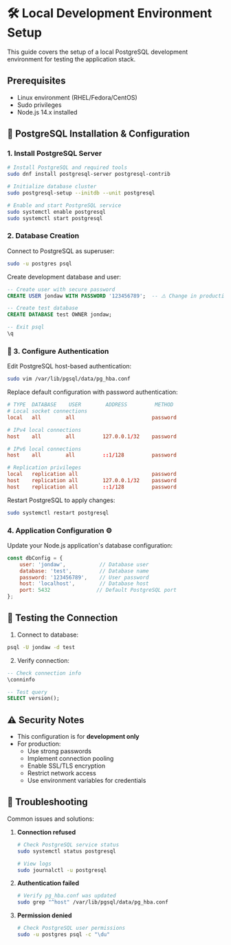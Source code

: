 # 🛠️ Local Development Environment Setup

This guide covers the setup of a local PostgreSQL development environment for testing the application stack.

## Prerequisites

- Linux environment (RHEL/Fedora/CentOS)
- Sudo privileges
- Node.js 14.x installed

## 🐘 PostgreSQL Installation & Configuration

### 1. Install PostgreSQL Server
```bash
# Install PostgreSQL and required tools
sudo dnf install postgresql-server postgresql-contrib

# Initialize database cluster
sudo postgresql-setup --initdb --unit postgresql

# Enable and start PostgreSQL service
sudo systemctl enable postgresql
sudo systemctl start postgresql
```

### 2. Database Creation
Connect to PostgreSQL as superuser:
```bash
sudo -u postgres psql
```

Create development database and user:
```sql
-- Create user with secure password
CREATE USER jondaw WITH PASSWORD '123456789';  -- ⚠️ Change in production!

-- Create test database
CREATE DATABASE test OWNER jondaw;

-- Exit psql
\q
```

### 🔐 3. Configure Authentication

Edit PostgreSQL host-based authentication:
```bash
sudo vim /var/lib/pgsql/data/pg_hba.conf
```

Replace default configuration with password authentication:
```conf
# TYPE  DATABASE    USER        ADDRESS         METHOD
# Local socket connections
local   all        all                         password

# IPv4 local connections
host    all        all         127.0.0.1/32    password

# IPv6 local connections
host    all        all         ::1/128         password

# Replication privileges
local   replication all                        password
host    replication all        127.0.0.1/32    password
host    replication all        ::1/128         password
```

Restart PostgreSQL to apply changes:
```bash
sudo systemctl restart postgresql
```

### 4. Application Configuration ⚙️

Update your Node.js application's database configuration:

```javascript
const dbConfig = {
    user: 'jondaw',           // Database user
    database: 'test',         // Database name
    password: '123456789',    // User password
    host: 'localhost',        // Database host
    port: 5432               // Default PostgreSQL port
};
```

## 🧪 Testing the Connection

1. Connect to database:
```bash
psql -U jondaw -d test
```

2. Verify connection:
```sql
-- Check connection info
\conninfo

-- Test query
SELECT version();
```

## ⚠️ Security Notes

- This configuration is for **development only**
- For production:
  - Use strong passwords
  - Implement connection pooling
  - Enable SSL/TLS encryption
  - Restrict network access
  - Use environment variables for credentials

## 🔧 Troubleshooting

Common issues and solutions:

1. **Connection refused**
   ```bash
   # Check PostgreSQL service status
   sudo systemctl status postgresql

   # View logs
   sudo journalctl -u postgresql
   ```

2. **Authentication failed**
   ```bash
   # Verify pg_hba.conf was updated
   sudo grep "^host" /var/lib/pgsql/data/pg_hba.conf
   ```

3. **Permission denied**
   ```bash
   # Check PostgreSQL user permissions
   sudo -u postgres psql -c "\du"
   ```
